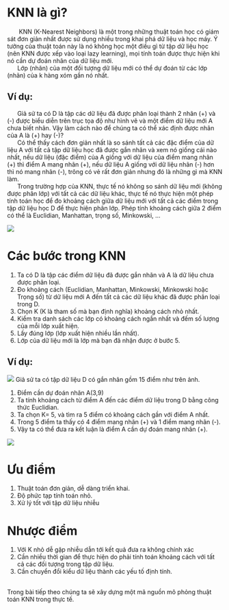 # KNN là gì?
&nbsp; &nbsp;&nbsp; &nbsp; KNN (K-Nearest Neighbors) là một trong những thuật toán học có giám sát đơn giản nhất được sử dụng nhiều trong khai phá dữ liệu và học máy. Ý tưởng của thuật toán này là nó không học một điều gì từ tập dữ liệu học (nên KNN được xếp vào loại lazy learning), mọi tính toán được thực hiện khi nó cần dự đoán nhãn của dữ liệu mới. <br>
&nbsp; &nbsp;&nbsp; &nbsp;Lớp (nhãn) của một đối tượng dữ liệu mới có thể dự đoán từ các lớp (nhãn) của k hàng xóm gần nó nhất.
## Ví dụ:
&nbsp; &nbsp;&nbsp; &nbsp;Giả sử ta có D là tập các dữ liệu đã được phân loại thành 2 nhãn (+) và (-) được biểu diễn trên trục tọa độ như hình vẽ và một điểm dữ liệu mới A chưa biết nhãn. Vậy làm cách nào để chúng ta có thể xác định được nhãn của A là (+) hay (-)?<br>
&nbsp; &nbsp;&nbsp; &nbsp;Có thể thấy cách đơn giản nhất là so sánh tất cả các đặc điểm của dữ liệu A với tất cả tập dữ liệu học đã được gắn nhãn và xem nó giống cái nào nhất, nếu dữ liệu (đặc điểm) của A giống với dữ liệu của điểm mang nhãn (+) thì điểm A mang nhãn (+), nếu dữ liệu A giống với dữ liệu nhãn (-) hơn thì nó mang nhãn (-), trông có vẻ rất đơn giản nhưng đó là những gì mà KNN làm.<br>
&nbsp; &nbsp;&nbsp; &nbsp;Trong trường hợp của KNN, thực tế nó không so sánh dữ liệu mới (không được phân lớp) với tất cả các dữ liệu khác, thực tế nó thực hiện một phép tính toán học để đo khoảng cách giữa dữ liệu mới với tất cả các điểm trong tập dữ liệu học D để thực hiện phân lớp. Phép tính khoảng cách giữa 2 điểm có thể là Euclidian, Manhattan, trọng số, Minkowski, …

![](https://images.viblo.asia/7fc8b286-3585-4404-933d-e253892d80e4.png)
# Các bước trong KNN
1. Ta có D là tập các điểm dữ liệu đã được gắn nhãn và A là dữ liệu chưa được phân loại.
2. Đo khoảng cách (Euclidian, Manhattan, Minkowski, Minkowski hoặc Trọng số) từ dữ liệu mới A đến tất cả các dữ liệu khác đã được phân loại trong D.
3. Chọn K (K là tham số mà bạn định nghĩa) khoảng cách nhỏ nhất.
4. Kiểm tra danh sách các lớp có khoảng cách ngắn nhất và đếm số lượng của mỗi lớp xuất hiện.
5. Lấy đúng lớp (lớp xuất hiện nhiều lần nhất).
6. Lớp của dữ liệu mới là lớp mà bạn đã nhận được ở bước 5.

## Ví dụ:
![](https://images.viblo.asia/4afa3038-3cfd-4635-9a25-c5ae3df8fc11.png)
Giả sử ta có tập dữ liệu D có gắn nhãn gồm 15 điểm như trên ảnh.
1. Điểm cần dự đoán nhãn A(3,9)
2. Ta tính khoảng cách từ điểm A đến các điểm dữ liệu trong D bằng công thức Euclidian.
3. Ta chọn K= 5, và tìm ra 5 điểm có khoảng cách gần với điểm A nhất.
4. Trong 5 điểm ta thấy có 4 điểm mang nhãn (+) và 1 điểm mang nhãn (-).
5. Vậy ta có thể đưa ra kết luận là điểm A cần dự đoán mang nhãn (+).

![](https://images.viblo.asia/d81e4e76-5ee1-4a92-b719-74cdcdac01d2.png)

# Ưu điểm

1.  Thuật toán đơn giản, dễ dàng triển khai.
2.  Độ phức tạp tính toán nhỏ.
3.  Xử lý tốt với tập dữ liệu nhiễu

# Nhược điểm
1. Với K nhỏ dễ gặp nhiễu dẫn tới kết quả đưa ra không chính xác
2. Cần nhiều thời gian để thực hiện do phải tính toán khoảng cách với tất cả các đối tượng trong tập dữ liệu.
3. Cần chuyển đổi kiểu dữ liệu thành các yếu tố định tính. 

<br>Trong bài tiếp theo chúng ta sẽ xây dựng một mã nguồn mô phỏng thuật toán KNN trong thực tế.